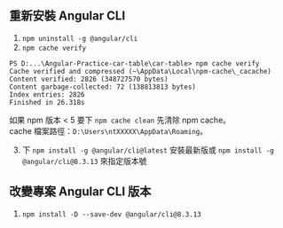 ## 重新安裝 Angular CLI
1. `npm uninstall -g @angular/cli`
2. `npm cache verify`
  ```
  PS D:...\Angular-Practice-car-table\car-table> npm cache verify
  Cache verified and compressed (~\AppData\Local\npm-cache\_cacache)
  Content verified: 2826 (348727570 bytes)
  Content garbage-collected: 72 (138813813 bytes)
  Index entries: 2826
  Finished in 26.318s
  ```
  如果 npm 版本 < 5 要下 `npm cache clean` 先清除 npm cache。<br/>
  cache 檔案路徑：`D:\Users\ntXXXXX\AppData\Roaming`。
  <br/>
  
3. 下 `npm install -g @angular/cli@latest` 安裝最新版或 `npm install -g @angular/cli@8.3.13` 來指定版本號

## 改變專案 Angular CLI 版本
1. `npm install -D --save-dev @angular/cli@8.3.13`
